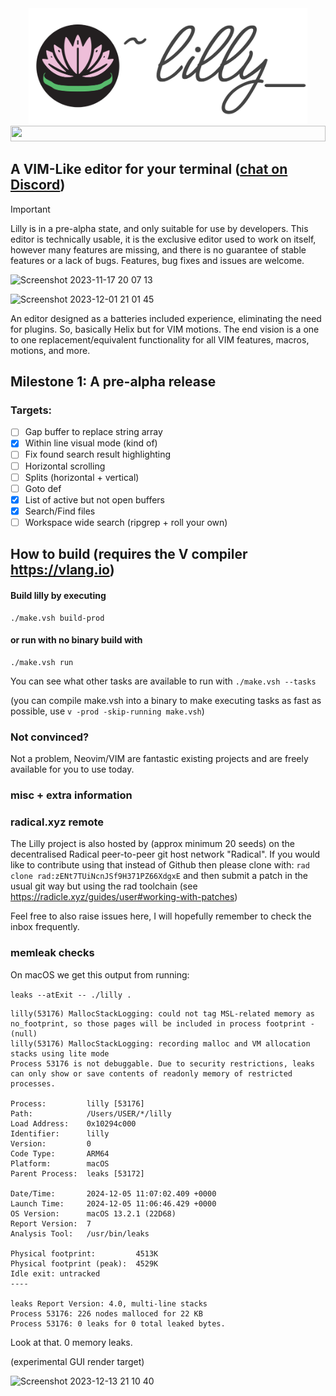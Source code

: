<div align="center">
  <img src="docs/lilly-banner.png" width="445.4" alt="Lilly">
  <img src="https://github.com/tauraamui/lilly/assets/3159648/270286b3-67a6-48ca-9b9c-4566f605ec66" width="100%" height="25px">
</div>

## A VIM-Like editor for your terminal (<a href="https://discord.gg/N4UG2TfDfd">chat on Discord</a>)

> [!IMPORTANT]
> Lilly is in a pre-alpha state, and only suitable for use by developers.
> This editor is technically usable, it is the exclusive editor used to work on itself,
> however many features are missing, and there is no guarantee of stable features or a lack of bugs.
> Features, bug fixes and issues are welcome.

![Screenshot 2023-11-17 20 07 13](https://github.com/tauraamui/lilly/assets/3159648/12e893ce-0120-4eb4-9d54-71b1a076832c)

![Screenshot 2023-12-01 21 01 45](https://github.com/tauraamui/lilly/assets/3159648/e9023db2-0214-49e1-baad-9a75aa22d291)

An editor designed as a batteries included experience, eliminating the need for plugins. So, basically Helix but for VIM
motions. The end vision is a one to one replacement/equivalent functionality for all VIM features, macros, motions, and more.

## Milestone 1: A pre-alpha release

### Targets:

- [ ] Gap buffer to replace string array
- [x] Within line visual mode (kind of)
- [ ] Fix found search result highlighting
- [ ] Horizontal scrolling
- [ ] Splits (horizontal + vertical)
- [ ] Goto def
- [x] List of active but not open buffers
- [x] Search/Find files
- [ ] Workspace wide search (ripgrep + roll your own)

## How to build (requires the V compiler https://vlang.io)

#### Build lilly by executing
	./make.vsh build-prod

#### or run with no binary build with
	./make.vsh run

You can see what other tasks are available to run with `./make.vsh --tasks`

(you can compile make.vsh into a binary to make executing tasks as fast as possible, use `v -prod -skip-running make.vsh`)

### Not convinced?

Not a problem, Neovim/VIM are fantastic existing projects and are freely available for you to use today.

### misc + extra information

### radical.xyz remote

The Lilly project is also hosted by (approx minimum 20 seeds) on the decentralised Radical peer-to-peer git host network "Radical".
If you would like to contribute using that instead of Github then please clone with:
`rad clone rad:zENt7TUiNcnJSf9H371PZ66XdgxE` and then submit a patch in the usual git way but using the rad toolchain (see https://radicle.xyz/guides/user#working-with-patches)

Feel free to also raise issues here, I will hopefully remember to check the inbox frequently.


### memleak checks

On macOS we get this output from running:

`leaks --atExit -- ./lilly .`

```
lilly(53176) MallocStackLogging: could not tag MSL-related memory as no_footprint, so those pages will be included in process footprint - (null)
lilly(53176) MallocStackLogging: recording malloc and VM allocation stacks using lite mode
Process 53176 is not debuggable. Due to security restrictions, leaks can only show or save contents of readonly memory of restricted processes.

Process:         lilly [53176]
Path:            /Users/USER/*/lilly
Load Address:    0x10294c000
Identifier:      lilly
Version:         0
Code Type:       ARM64
Platform:        macOS
Parent Process:  leaks [53172]

Date/Time:       2024-12-05 11:07:02.409 +0000
Launch Time:     2024-12-05 11:06:46.429 +0000
OS Version:      macOS 13.2.1 (22D68)
Report Version:  7
Analysis Tool:   /usr/bin/leaks

Physical footprint:         4513K
Physical footprint (peak):  4529K
Idle exit: untracked
----

leaks Report Version: 4.0, multi-line stacks
Process 53176: 226 nodes malloced for 22 KB
Process 53176: 0 leaks for 0 total leaked bytes.
```

Look at that. 0 memory leaks.

(experimental GUI render target)

![Screenshot 2023-12-13 21 10 40](https://github.com/tauraamui/lilly/assets/3159648/17ec7286-ecc2-4e68-addd-9c503afd45ee)
